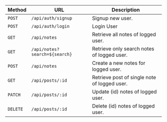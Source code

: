 | Method   | URL                                      | Description                                  |
| -------- | ---------------------------------------- | ---------------------------------------------|
| `POST`   | `/api/auth/signup`                       | Signup new user.                             |
| `POST`   | `/api/auth/login`                        | Login User                                   |
| `GET`    | `/api/notes`                             | Retrieve all notes of logged user.           |
| `GET`    | `/api/notes?search=${search}`            | Retrieve only search notes of logged user.   |
| `POST`   | `/api/notes`                             | Create a new notes for logged user.          |
| `GET`    | `/api/posts/:id`                         | Retrieve post of single note of logged user. |
| `PATCH`  | `/api/posts/:id`                         | Update (id) notes of logged user.            |
| `DELETE` | `/api/posts/:id`                         | Delete (id) notes of logged user.            |
